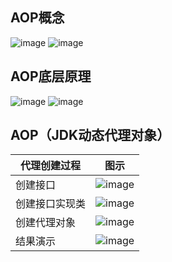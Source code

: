 ## AOP概念
![image](https://user-images.githubusercontent.com/87599765/148632873-63a5186c-96c3-4a33-9e25-ed36be830033.png)
![image](https://user-images.githubusercontent.com/87599765/148632822-7c91d1c2-db39-442c-aabe-09784b34dcc3.png)


## AOP底层原理
![image](https://user-images.githubusercontent.com/87599765/148633077-d01834bd-965c-47c5-adf2-07eb725b01d0.png)
![image](https://user-images.githubusercontent.com/87599765/148633088-663ebd78-f4c8-4219-80c9-109df18a42a3.png)

## AOP（JDK动态代理对象）
|代理创建过程|图示|
|---|---|
|创建接口|![image](https://user-images.githubusercontent.com/87599765/148634763-ec308478-6141-485e-b3b8-16c6945ffe2d.png)|
|创建接口实现类|![image](https://user-images.githubusercontent.com/87599765/148634768-0ac63579-8b2a-4bb2-a722-ceba880a8963.png)|
|创建代理对象|![image](https://user-images.githubusercontent.com/87599765/148634896-65c6683e-dfa5-4ffb-8237-720a3269289d.png)|
|结果演示|![image](https://user-images.githubusercontent.com/87599765/148634919-f3b7b214-348f-4239-937f-e9b3b0ce72e4.png)|
